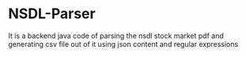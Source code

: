 # NSDL-Parser
It is a backend java code of parsing the nsdl stock market pdf and generating csv file out of it using json content and regular expressions
